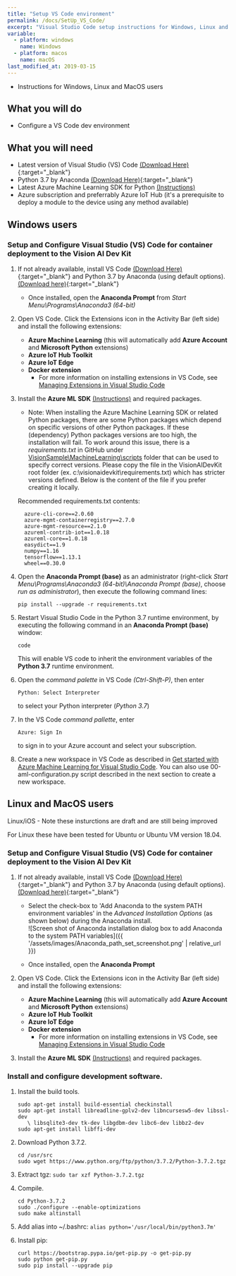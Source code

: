 ```yaml
---
title: "Setup VS Code environment"
permalink: /docs/SetUp_VS_Code/
excerpt: "Visual Studio Code setup instructions for Windows, Linux and MacOS"
variable:
  - platform: windows
    name: Windows
  - platform: macos
    name: macOS
last_modified_at: 2019-03-15
---
```


* Instructions for Windows, Linux and MacOS users

## What you will do
* Configure a VS Code dev environment

## What you will need
* Latest version of Visual Studio (VS) Code [(Download Here)](https://code.visualstudio.com/){:target="_blank"}
* Python 3.7 by Anaconda [(Download Here)](https://www.anaconda.com/download/){:target="_blank"}
* Latest Azure Machine Learning SDK for Python [(Instructions)](https://docs.microsoft.com/en-us/python/api/overview/azure/ml/install?view=azure-ml-py)
* Azure subscription and preferrably Azure IoT Hub (it's a prerequisite to deploy a module to the device using any method available)

## Windows users

### Setup and Configure Visual Studio (VS) Code for container deployment to the Vision AI Dev Kit
1. If not already available, install VS Code [(Download Here)](https://code.visualstudio.com/){:target="_blank"} and Python 3.7 by Anaconda (using default options). [(Download here)](https://www.anaconda.com/download){:target="_blank"}

  

    * Once installed, open the **Anaconda Prompt** from *Start Menu\Programs\Anaconda3 (64-bit)*
    
2. Open VS Code. Click the Extensions icon in the Activity Bar (left side) and install the following extensions:
    * **Azure Machine Learning** (this will automatically add **Azure Account** and **Microsoft Python** extensions)
    * **Azure IoT Hub Toolkit**
    * **Azure IoT Edge**
    * **Docker extension**
      * For more information on installing extensions in VS Code, see [Managing Extensions in Visual Studio Code](https://code.visualstudio.com/docs/editor/extension-gallery)
3. Install the **Azure ML SDK** [(Instructions)](https://docs.microsoft.com/en-us/python/api/overview/azure/ml/install?view=azure-ml-py) and required packages.

    * Note: When installing the Azure Machine Learning SDK or related Python packages, there are some Python packages which depend on specific versions of other Python packages. If these (dependency) Python packages versions are too high, the installation will fail. To work around this issue, there is a *requirements.txt* in GitHub under [VisionSample\MachineLearning\scripts](https://github.com/Microsoft/vision-ai-developer-kit/tree/master/sample-solutions/VisionSample/MachineLearning/scripts) folder that can be used to specify correct versions. Please copy the file in the VisionAIDevKit root folder (ex. c:\visionaidevkit\requirements.txt) which has stricter versions defined. Below is the content of the file if you prefer creating it locally.

    Recommended requirements.txt contents:
    ```
      azure-cli-core==2.0.60
      azure-mgmt-containerregistry==2.7.0
      azure-mgmt-resource==2.1.0
      azureml-contrib-iot==1.0.18
      azureml-core==1.0.18
      easydict==1.9
      numpy==1.16
      tensorflow==1.13.1
      wheel==0.30.0
     ```

4. Open the **Anaconda Prompt (base)** as an administrator (right-click *Start Menu\Programs\Anaconda3 (64-bit)\Anaconda Prompt (base)*, choose *run as administrator*), then execute the following command lines:
      ```
      pip install --upgrade -r requirements.txt
      ```
5. Restart Visual Studio Code in the Python 3.7 runtime environment, by executing the following command in an **Anaconda Prompt (base)** window:
    ```
    code
    ```
      This will enable VS code to inherit the environment variables of the **Python 3.7** runtime environment.
6. Open the *command palette* in VS Code *(Ctrl-Shift-P)*, then enter 
    ```
    Python: Select Interpreter
    ```
    to select your Python interpreter (*Python 3.7*)
7. In the VS Code *command pallette*, enter 
    ```
    Azure: Sign In
    ```
    to sign in to your Azure account and select your subscription.

8. Create a new workspace in VS Code as described in [Get started with Azure Machine Learning for Visual Studio Code](https://docs.microsoft.com/en-us/azure/machine-learning/service/how-to-vscode-tools). You can also use 00-aml-configuration.py script described in the next section to create a new workspace.

## Linux and MacOS users

Linux/iOS - Note these insturctions are draft and are still being improved

For Linux these have been tested for Ubuntu or Ubuntu VM version 18.04.

### Setup and Configure Visual Studio (VS) Code for container deployment to the Vision AI Dev Kit
1. If not already available, install VS Code [(Download Here)](https://code.visualstudio.com/){:target="_blank"} and Python 3.7 by Anaconda (using default options). [(Download here)](https://www.anaconda.com/download){:target="_blank"}

    * Select the check-box to 'Add Anaconda to the system PATH environment variables' in the *Advanced Installation Options* (as shown below) during the Anaconda install.  
        ![Screen shot of Anaconda installation dialog box to add Anaconda to the system PATH variables]({{ '/assets/images/Anaconda_path_set_screenshot.png' | relative_url }})

    * Once installed, open the **Anaconda Prompt**
    
2. Open VS Code. Click the Extensions icon in the Activity Bar (left side) and install the following extensions:
    * **Azure Machine Learning** (this will automatically add **Azure Account** and **Microsoft Python** extensions)
    * **Azure IoT Hub Toolkit**
    * **Azure IoT Edge**
    * **Docker extension**
      * For more information on installing extensions in VS Code, see [Managing Extensions in Visual Studio Code](https://code.visualstudio.com/docs/editor/extension-gallery)
      
3. Install the **Azure ML SDK** [(Instructions)](https://docs.microsoft.com/en-us/python/api/overview/azure/ml/install?view=azure-ml-py) and required packages. 

### Install and configure development software.
   1. Install the build tools.

      ```terminal
      sudo apt-get install build-essential checkinstall
      sudo apt-get install libreadline-gplv2-dev libncursesw5-dev libssl-dev
         \ libsqlite3-dev tk-dev libgdbm-dev libc6-dev libbz2-dev
      sudo apt-get install libffi-dev
      ```

   2. Download Python 3.7.2.

      ```terminal
      cd /usr/src
      sudo wget https://www.python.org/ftp/python/3.7.2/Python-3.7.2.tgz
      ```

   3. Extract tgz: `sudo tar xzf Python-3.7.2.tgz`
   
   4. Compile.

      ```terminal
      cd Python-3.7.2
      sudo ./configure --enable-optimizations
      sudo make altinstall
      ```

   5. Add alias into ~/.bashrc: `alias python='/usr/local/bin/python3.7m'`
   
   6. Install pip:

       ```terminal
       curl https://bootstrap.pypa.io/get-pip.py -o get-pip.py
       sudo python get-pip.py
       sudo pip install --upgrade pip
       ```

